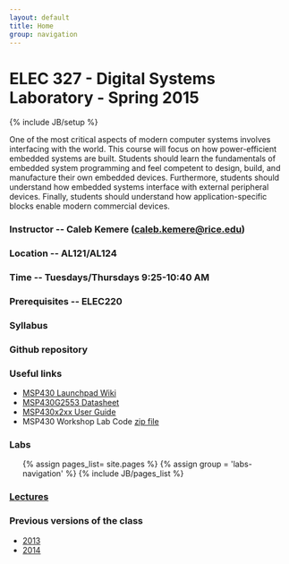 ```yaml
---
layout: default
title: Home
group: navigation
---
```


# ELEC 327 - Digital Systems Laboratory - Spring 2015
{% include JB/setup %}

<div class="jumbotron">
<p> One of the most critical aspects of modern computer systems involves interfacing with the
world. This course will focus on how power-efficient embedded systems are built. Students
should learn the fundamentals of embedded system programming and feel competent to design,
build, and manufacture their own embedded devices. Furthermore, students should understand how
embedded systems interface with external peripheral devices. Finally, students should
understand how application-specific blocks enable modern commercial devices. </p>
</div>

### Instructor -- Caleb Kemere (caleb.kemere@rice.edu)

### Location -- AL121/AL124

### Time -- Tuesdays/Thursdays 9:25-10:40 AM

### Prerequisites -- ELEC220

### Syllabus

### Github repository

### Useful links
  + [MSP430 Launchpad Wiki]()
  + [MSP430G2553 Datasheet]()
  + [MSP430x2xx User Guide]()
  + MSP430 Workshop Lab Code [zip file]()

### Labs
<ul>
  {% assign pages_list= site.pages %}
  {% assign group = 'labs-navigation' %}
  {% include JB/pages_list %}
</ul>

### [Lectures]()

### Previous versions of the class
  + [2013]()
  + [2014]()





